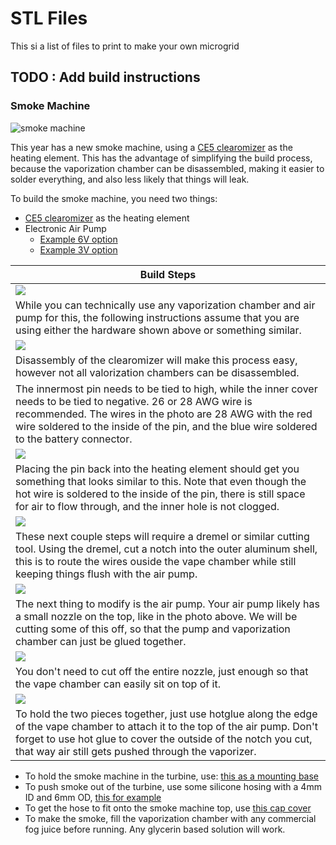 # STL Files

This si a list of files to print to make your own microgrid

## TODO : Add build instructions

### Smoke Machine

![smoke machine](./photos/smokeComplete.PNG)

This year has a new smoke machine, using a [CE5 clearomizer](https://www.centralvapors.com/ce5-clearomizer/) as the heating element.  This has the advantage of simplifying the build process, because the vaporization chamber can be disassembled, making it easier to solder everything, and also less likely that things will leak.  

To build the smoke machine, you need two things:
* [CE5 clearomizer](https://www.centralvapors.com/ce5-clearomizer/) as the heating element
* Electronic Air Pump
  * [Example 6V option](https://www.amazon.com/DIMINUS-Replacement-Accessories-Aquarium-Circulate/dp/B06Y2CXZ67/)
  * [Example 3V option](https://www.amazon.com/Mini-Oxygenation-Increasing-Oxygen-Aquarium/dp/B00O1AOPX8)

| Build Steps |
| --- |
| ![](./photos/smokeParts.PNG) |
| While you can technically use any vaporization chamber and air pump for this, the following instructions assume that you are using either the hardware shown above or something similar.  |
| ![](./photos/solderPoints.PNG) | 
| Disassembly of the clearomizer will make this process easy, however not all valorization chambers can be disassembled.  |
|The innermost pin needs to be tied to high, while the inner cover needs to be tied to negative.  26 or 28 AWG wire is recommended.  The wires in the photo are 28 AWG with the red wire soldered to the inside of the pin, and the blue wire soldered to the battery connector.  | 
| ![](./photos/wiresAssembled.PNG) |
| Placing the pin back into the heating element should get you something that looks similar to this.  Note that even though the hot wire is soldered to the inside of the pin, there is still space for air to flow through, and the inner hole is not clogged.  |
| ![](./photos/wireNotch.PNG) |
| These next couple steps will require a dremel or similar cutting tool.  Using the dremel, cut a notch into the outer aluminum shell, this is to route the wires ouside the vape chamber while still keeping things flush with the air pump. |
| ![](./photos/airPump.PNG) |
| The next thing to modify is the air pump.  Your air pump likely has a small nozzle on the top, like in the photo above.  We will be cutting some of this off, so that the pump and vaporization chamber can just be glued together.  |
| ![](./photos/pumpCut.PNG) |
| You don't need to cut off the entire nozzle, just enough so that the vape chamber can easily sit on top of it.  |
| ![](./photos/smokeComplete.PNG) |
| To hold the two pieces together, just use hotglue along the edge of the vape chamber to attach it to the top of the air pump.  Don't forget to use hot glue to cover the outside of the notch you cut, that way air still gets pushed through the vaporizer.  |

- To hold the smoke machine in the turbine, use: [this as a mounting base](./turbine/prop-smokeHolder.stl)
- To push smoke out of the turbine, use some silicone hosing with a 4mm ID and 6mm OD, [this for example](https://www.amazon.com/uxcell-Silicone-Flexible-Translucent-Transfer/dp/B01N63VFI3)
- To get the hose to fit onto the smoke machine top, use [this cap cover](./turbine/prop-smokeCap.stl)
- To make the smoke, fill the vaporization chamber with any commercial fog juice before running.  Any glycerin based solution will work.  